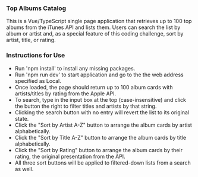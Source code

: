 ### Top Albums Catalog

This is a Vue/TypeScript single page application that retrieves up to 100 top albums from the iTunes API and lists them. Users can search the list by album or artist and, as a special feature of this coding challenge, sort by artist, title, or rating.

### Instructions for Use
- Run 'npm install' to install any missing packages.
- Run 'npm run dev' to start application and go to the the web address specified as Local.
- Once loaded, the page should return up to 100 album cards with artists/titles by rating from the Apple API.
- To search, type in the input box at the top (case-insensitive) and click the button the right to filter titles and artists by that string.
- Clicking the search button with no entry will revert the list to its original state.
- Click the "Sort by Artist A-Z" button to arrange the album cards by artist alphabetically.
- Click the "Sort by Title A-Z" button to arrange the album cards by title alphabetically.
- Click the "Sort by Rating" button to arrange the album cards by their rating, the original presentation from the API.
- All three sort buttons will be applied to filtered-down lists from a search as well.
